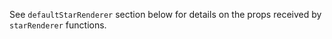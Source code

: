 See `defaultStarRenderer` section below for details on the props received by `starRenderer` functions.
